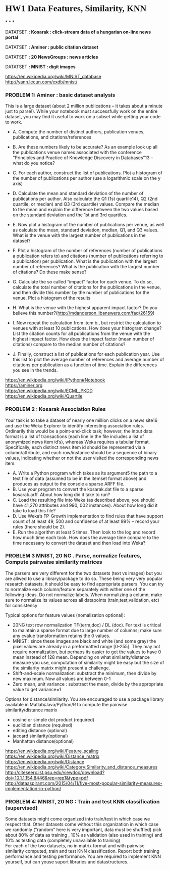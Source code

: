 # <font face="Luxi Sans">HW1 Data Features, Similarity, KNN  
</font>
* * *

DATATSET <span style="font-weight: bold;">: Kosarak : click-stream data of a hungarian on-line news portal</span>

DATATSET <span style="font-weight: bold;">: Aminer : public citation dataset</span>

DATATSET <span style="font-weight: bold;">: 20 NewsGroups : news articles</span>

DATATSET <span style="font-weight: bold;">: MNIST : digit images</span>

https://en.wikipedia.org/wiki/MNIST_database  
http://yann.lecun.com/exdb/mnist/  

### PROBLEM 1: Aminer : basic dataset analysis

This is a large dataset (about 2 million publications – it takes about a minute just to parse!). While your notebook must successfully work on the entire dataset, you may find it useful to work on a subset while getting your code to work.

*   A. Compute the number of distinct authors, publication venues, publications, and citations/references  

*   B. Are these numbers likely to be accurate? As an example look up all the publications venue names associated with the conference “Principles and Practice of Knowledge Discovery in Databases”13 – what do you notice?  

*   C. For each author, construct the list of publications. Plot a histogram of the number of publications per author (use a logarithmic scale on the y axis)  

*   D. Calculate the mean and standard deviation of the number of publications per author. Also calculate the Q1 (1st quartile14), Q2 (2nd quartile, or median) and Q3 (3rd quartile) values. Compare the median to the mean and explain the difference between the two values based on the standard deviation and the 1st and 3rd quartiles.  

*   E. Now plot a histogram of the number of publications per venue, as well as calculate the mean, standard deviation, median, Q1, and Q3 values. What is the venue with the largest number of publications in the dataset?  

*   F. Plot a histogram of the number of references (number of publications a publication refers to) and citations (number of publications referring to a publication) per publication. What is the publication with the largest number of references? What is the publication with the largest number of citations? Do these make sense?  

*   G. Calculate the so called “impact” factor for each venue. To do so, calculate the total number of citations for the publications in the venue, and then divide this number by the number of publications for the venue. Plot a histogram of the results  

*   H. What is the venue with the highest apparent impact factor? Do you believe this number?(http://mdanderson.libanswers.com/faq/26159)  

*   I. Now repeat the calculation from item b., but restrict the calculation to venues with at least 10 publications. How does your histogram change? List the citation counts for all publications from the venue with the highest impact factor. How does the impact factor (mean number of citations) compare to the median number of citations?  

*   J. Finally, construct a list of publications for each publication year. Use this list to plot the average number of references and average number of citations per publication as a function of time. Explain the differences you see in the trends.  

https://en.wikipedia.org/wiki/IPython#Notebook  
https://aminer.org  
https://en.wikipedia.org/wiki/ECML_PKDD  
https://en.wikipedia.org/wiki/Quartile  

### PROBLEM 2 : Kosarak Association Rules

Your task is to take a dataset of nearly one million clicks on a news site16 and use the Weka Explorer to identify interesting association rules. Ordinarily this would be a point-and-click task; however, the input data format is a list of transactions (each line in the file includes a list of anonymized news item id’s), whereas Weka requires a tabular format. Specifically, each distinct news item id should be represented via a column/attribute, and each row/instance should be a sequence of binary values, indicating whether or not the user visited the corresponding news item.

*   A. Write a Python program which takes as its argument5 the path to a text file of data (assumed to be in the itemset format above) and produces as output to the console a sparse ARFF file.
*   B. Use your program to convert the kosarak.dat file to a sparse kosarak.arff. About how long did it take to run?
*   C. Load the resulting file into Weka (as described above; you should have 41,270 attributes and 990, 002 instances). About how long did it take to load this file?
*   D. Use Weka’s FP-Growth implementation to find rules that have support count of at least 49, 500 and confidence of at least 99% – record your rules (there should be 2).
*   E. Run the algorithm at least 5 times. Then look to the log and record how much time each took. How does the average time compare to the time necessary to convert the dataset and then load into Weka?

### PROBLEM 3 MNIST, 20 NG . Parse, normalize features, Compute pairwaise similarity matrices

The parsers are very different for the two datasets (text vs images) but you are allwed to use a library/package to do so. These being very very popular research datasets, it should be easy to find appropriate parsers. You can try to normalize each column/feature separately with wither one of the following ideas. Do not normalize labels. When normalizing a column, make sure to normalize its values across all datapoints (train,test,validation, etc) for consistency  

Typical options for feature values (nomalization optional):

*   20NG text row normalization TF(term,doc) / DL (doc). For text is critical to maintain a sparse format due to large number of columns; make sure any cvalue transformation retains the 0 values.
*   MNIST : since these images are black and white (and some gray) the pixel values are already in a preformatted range [0-255]. They may not require normalization, but perhaps its easier to get the values to have 0 mean instead of 128 mean. Depending on what similarity/distance measure you use, computation of similarity might be easy but the size of the similarity matrix might present a challenge.
*   Shift-and-scale normalization: substract the minimum, then divide by new maximum. Now all values are between 0-1
*   Zero mean, unit variance : substract the mean, divide by the appropriate value to get variance=1

Options for distance/similarity. You are encouraged to use a package library available in Matlab/Java/Python/R to compute the pairwise similarity/distance matrix

*   cosine or simple dot product (required)
*   euclidian distance (required)
*   editing distance (optional)
*   jaccard similarity(optional)
*   Manhattan distance(optional)

https://en.wikipedia.org/wiki/Feature_scaling  
https://en.wikipedia.org/wiki/Distance_matrix  
https://en.wikipedia.org/wiki/Distance  
https://en.wikipedia.org/wiki/Category:Similarity_and_distance_measures  
http://citeseerx.ist.psu.edu/viewdoc/download?doi=10.1.1.154.8446&rep=rep1&type=pdf  
http://dataaspirant.com/2015/04/11/five-most-popular-similarity-measures-implementation-in-python/  

### PROBLEM 4: MNIST, 20 NG : Train and test KNN classification (supervised)

Some datasets might come organized into train/test in which case we respect that. Other datasets come without this organization in which case we randomly ("random" here is very important, data must be shuffled) pick about 80% of data as training , 10% as validation (also used in training) and 10% as testing data (completely unavailable to training)  
For each of the two datasets, no in matrix format and with pairwise similarity computed, train and test KNN classification. Report both training performance and testing performance. You are required to implement KNN yourself, but can youse suport libraries and datastructures.